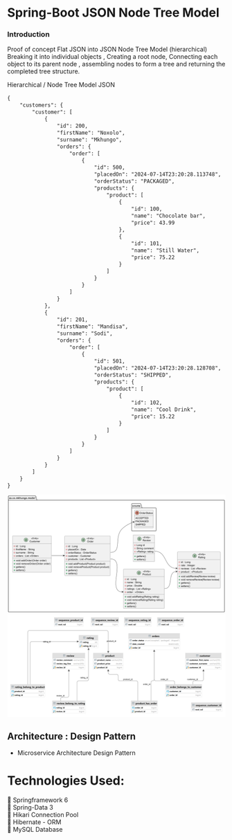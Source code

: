 # Spring-Boot JSON Node Tree Model
### Introduction
Proof of concept Flat JSON into JSON Node Tree Model (hierarchical)
Breaking it into individual objects ,
Creating a root node, Connecting each object to its parent node ,
assembling nodes to form a tree and returning the completed tree structure.

 Hierarchical / Node Tree Model JSON
```
{
	"customers": {
		"customer": [
			{
				"id": 200,
				"firstName": "Noxolo",
				"surname": "Mkhungo",
				"orders": {
					"order": [
						{
							"id": 500,
							"placedOn": "2024-07-14T23:20:28.113748",
							"orderStatus": "PACKAGED",
							"products": {
								"product": [
									{
										"id": 100,
										"name": "Chocolate bar",
										"price": 43.99
									},
									{
										"id": 101,
										"name": "Still Water",
										"price": 75.22
									}
								]
							}
						}
					]
				}
			},
			{
				"id": 201,
				"firstName": "Mandisa",
				"surname": "Sodi",
				"orders": {
					"order": [
						{
							"id": 501,
							"placedOn": "2024-07-14T23:20:28.128708",
							"orderStatus": "SHIPPED",
							"products": {
								"product": [
									{
										"id": 102,
										"name": "Cool Drink",
										"price": 15.22
									}
								]
							}
						}
					]
				}
			}
		]
	}
}
```

![img.png](img.png)
![db_tables](db_tables.png)

## Architecture : Design Pattern
- Microservice Architecture Design Pattern

# Technologies Used:

🔘   Springframework 6 <br/>
🔘   Spring-Data 3 <br/>
🔘   Hikari Connection Pool <br/>
🔘   Hibernate - ORM <br/>
🔘   MySQL Database <br/>
